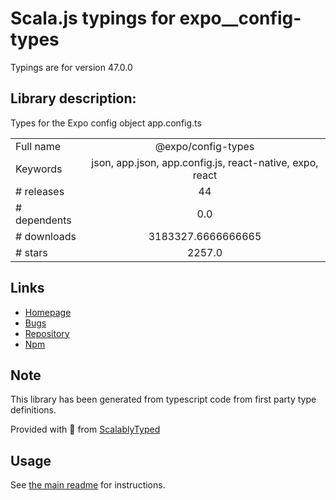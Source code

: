 
# Scala.js typings for expo__config-types

Typings are for version 47.0.0

## Library description:
Types for the Expo config object app.config.ts

|                    |                 |
| ------------------ | :-------------: |
| Full name          | @expo/config-types |
| Keywords           | json, app.json, app.config.js, react-native, expo, react |
| # releases         | 44 |
| # dependents       | 0.0 |
| # downloads        | 3183327.6666666665 |
| # stars            | 2257.0 |

## Links
- [Homepage](https://github.com/expo/expo-cli/tree/main/packages/config-types#readme)
- [Bugs](https://github.com/expo/expo-cli/issues)
- [Repository](https://github.com/expo/expo-cli)
- [Npm](https://www.npmjs.com/package/%40expo%2Fconfig-types)
    


## Note
This library has been generated from typescript code from first party type definitions.

Provided with :purple_heart: from [ScalablyTyped](https://github.com/oyvindberg/ScalablyTyped)

## Usage
See [the main readme](../../readme.md) for instructions.


